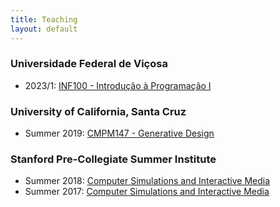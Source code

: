 ```yaml
---
title: Teaching
layout: default
---
```


### Universidade Federal de Viçosa
- 2023/1: [INF100 - Introdução à Programação I](teaching/ufv/2023-1/inf100)

### University of California, Santa Cruz
- Summer 2019: [CMPM147 - Generative Design](https://canvas.ucsc.edu/courses/26749)

### Stanford Pre-Collegiate Summer Institute
- Summer 2018: [Computer Simulations and Interactive Media](https://lucasnfe.github.io/csim18/)
- Summer 2017: [Computer Simulations and Interactive Media](teaching/csim/home.html)
